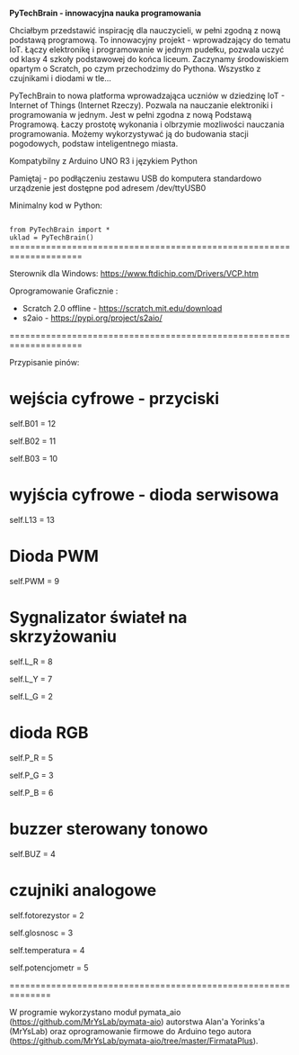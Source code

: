 **PyTechBrain - innowacyjna nauka programowania**

Chciałbym przedstawić inspirację dla nauczycieli, w pełni zgodną z nową podstawą programową. To innowacyjny projekt - wprowadzający do tematu IoT.
Łączy elektronikę i programowanie w jednym pudełku, pozwala uczyć od klasy 4 szkoły podstawowej do końca liceum.
Zaczynamy środowiskiem opartym o Scratch, po czym przechodzimy do Pythona. Wszystko z czujnikami i diodami w tle...

PyTechBrain to nowa platforma wprowadzająca uczniów w dziedzinę IoT - Internet of Things (Internet Rzeczy).
Pozwala na nauczanie elektroniki i programowania w jednym. Jest w pełni zgodna z nową Podstawą Programową.
Łaczy prostotę wykonania i olbrzymie mozliwości nauczania programowania. Możemy wykorzystywać ją do budowania stacji pogodowych, podstaw inteligentnego miasta.  

Kompatybilny z Arduino UNO R3 i językiem Python

Pamiętaj - po podłączeniu zestawu USB do komputera standardowo urządzenie jest dostępne pod adresem /dev/ttyUSB0

Minimalny kod w Python:

<code>
from PyTechBrain import *
uklad = PyTechBrain()
</code>
====================================================================

Sterownik dla Windows: https://www.ftdichip.com/Drivers/VCP.htm

Oprogramowanie Graficznie :

- Scratch 2.0 offline - https://scratch.mit.edu/download
- s2aio - https://pypi.org/project/s2aio/

====================================================================

Przypisanie pinów:

# wejścia cyfrowe - przyciski

self.B01 = 12

self.B02 = 11

self.B03 = 10

# wyjścia cyfrowe - dioda serwisowa

self.L13 = 13

# Dioda PWM

self.PWM = 9

# Sygnalizator świateł na skrzyżowaniu

self.L_R = 8

self.L_Y = 7

self.L_G = 2

# dioda RGB

self.P_R = 5

self.P_G = 3

self.P_B = 6

# buzzer sterowany tonowo

self.BUZ = 4

# czujniki analogowe

self.fotorezystor   = 2

self.glosnosc       = 3

self.temperatura    = 4

self.potencjometr   = 5

==============================================================

W programie wykorzystano moduł pymata_aio (https://github.com/MrYsLab/pymata-aio) autorstwa Alan'a Yorinks'a (MrYsLab) oraz oprogramowanie firmowe do Arduino tego autora (https://github.com/MrYsLab/pymata-aio/tree/master/FirmataPlus).
